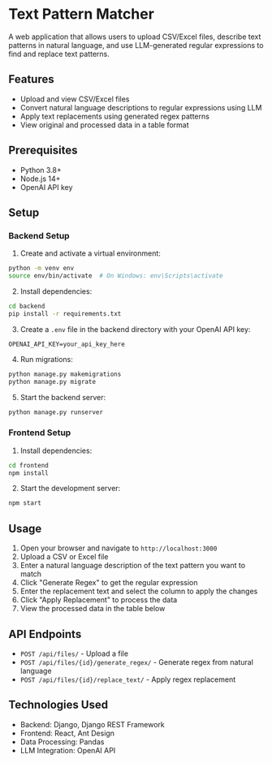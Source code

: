 # Text Pattern Matcher

A web application that allows users to upload CSV/Excel files, describe text patterns in natural language, and use LLM-generated regular expressions to find and replace text patterns.

## Features

- Upload and view CSV/Excel files
- Convert natural language descriptions to regular expressions using LLM
- Apply text replacements using generated regex patterns
- View original and processed data in a table format

## Prerequisites

- Python 3.8+
- Node.js 14+
- OpenAI API key

## Setup

### Backend Setup

1. Create and activate a virtual environment:
```bash
python -m venv env
source env/bin/activate  # On Windows: env\Scripts\activate
```

2. Install dependencies:
```bash
cd backend
pip install -r requirements.txt
```

3. Create a `.env` file in the backend directory with your OpenAI API key:
```
OPENAI_API_KEY=your_api_key_here
```

4. Run migrations:
```bash
python manage.py makemigrations
python manage.py migrate
```

5. Start the backend server:
```bash
python manage.py runserver
```

### Frontend Setup

1. Install dependencies:
```bash
cd frontend
npm install
```

2. Start the development server:
```bash
npm start
```

## Usage

1. Open your browser and navigate to `http://localhost:3000`
2. Upload a CSV or Excel file
3. Enter a natural language description of the text pattern you want to match
4. Click "Generate Regex" to get the regular expression
5. Enter the replacement text and select the column to apply the changes
6. Click "Apply Replacement" to process the data
7. View the processed data in the table below

## API Endpoints

- `POST /api/files/` - Upload a file
- `POST /api/files/{id}/generate_regex/` - Generate regex from natural language
- `POST /api/files/{id}/replace_text/` - Apply regex replacement

## Technologies Used

- Backend: Django, Django REST Framework
- Frontend: React, Ant Design
- Data Processing: Pandas
- LLM Integration: OpenAI API 